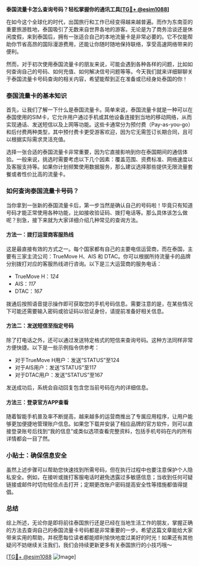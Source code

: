 **泰国流量卡怎么查询号码？轻松掌握你的通讯工具[[TG💪+ @esim1088](https://t.me/s/esim1088)]**

在如今这个全球化的时代，出国旅行和工作已经变得越来越普遍。而作为东南亚的重要旅游胜地，泰国吸引了无数来自世界各地的游客。无论是为了商务洽谈还是休闲度假，来到泰国后，拥有一张适合自己的本地流量卡是非常必要的。它不仅能帮助你节省高昂的国际漫游费用，还能让你随时随地保持联络，享受高速网络带来的便利。

然而，对于初次使用泰国流量卡的朋友来说，可能会遇到各种各样的问题，比如如何查询自己的号码、如何充值、如何解决信号问题等等。今天我们就来详细聊聊关于泰国流量卡号码查询的相关内容，希望能帮到正在准备或已经身处泰国的你！

### 泰国流量卡的基本知识

首先，让我们了解一下什么是泰国流量卡。简单来说，泰国流量卡就是一种可以在泰国使用的SIM卡，它允许用户通过手机或其他设备连接到当地的移动网络，从而实现通话、发送短信以及上网等功能。这些卡通常分为预付费（Pay-as-you-go）和后付费两种类型，其中预付费卡更受游客欢迎，因为它无需签订长期合同，且可以根据实际需求灵活充值。

选择一张合适的泰国流量卡非常重要，因为它直接影响到你在泰国期间的通信体验。一般来说，挑选时需要考虑以下几个因素：覆盖范围、资费标准、网络速度以及客服支持等。如果你计划频繁使用数据服务，那么建议选择那些提供无限流量套餐或者性价比高的流量卡。

### 如何查询泰国流量卡号码？

当你拿到一张新的泰国流量卡后，第一步当然是确认自己的号码啦！毕竟只有知道号码才能正常使用各种功能，比如接收验证码、拨打电话等。那么具体该怎么做呢？别急，接下来就为大家详细介绍几种常见的查询方法。

#### 方法一：拨打运营商客服热线
这是最直接有效的方式之一。每个国家都有自己的主要电信运营商，而在泰国，主要有三家主流公司：TrueMove H、AIS 和 DTAC。你可以根据所持流量卡的品牌分别拨打对应的客服热线进行咨询。以下是三大运营商的服务电话：

- TrueMove H：*124*
- AIS：*117*
- DTAC：*167*

拨通后按照语音提示操作即可获取您的手机号码信息。需要注意的是，在某些情况下可能还需要输入密码或验证码以验证身份，请提前准备好相关信息。

#### 方法二：发送短信至指定号码
除了打电话之外，还可以通过发送特定格式的短信来查询号码。这种方法同样非常方便快捷。以下是一些示例指令供参考：

- 对于TrueMove H用户：发送“STATUS”至124
- 对于AIS用户：发送“STATUS”至117
- 对于DTAC用户：发送“STATUS”至167

发送成功后，系统会自动回复包含您当前号码在内的详细信息。

#### 方法三：登录官方APP查看
随着智能手机普及率不断提高，越来越多的运营商推出了专属应用程序，让用户能够更加便捷地管理账户信息。如果您下载并安装了相应品牌的官方软件，则可以直接登录账号后找到“我的信息”或类似选项查看完整资料，包括手机号码在内的所有详情都会一目了然。

### 小贴士：确保信息安全

虽然上述步骤可以帮助您快速找到所需号码，但在执行过程中也要注意保护个人隐私安全。例如，在接听或拨打客服电话时避免透露过多敏感信息；当收到任何可疑链接或邮件时切勿轻信点击打开；定期更改账户密码提高安全性等措施都值得提倡。

### 总结

综上所述，无论你是即将前往泰国旅行还是已经在当地生活工作的朋友，掌握正确的方法去查询自己的泰国流量卡号码都是非常重要的一步。希望这篇文章能给大家带来实用的帮助，并祝愿每位读者都能顺利愉快地度过美好的时光！如果还有其他疑问不妨继续关注我们，我们会持续更新更多有关泰国旅行的小技巧哦～

[[TG💪+ @esim1088](https://t.me/s/esim1088) ![Image](https://i.postimg.cc/4NQfJmqS/Snipaste-2025-05-13-00-14-12.png)]